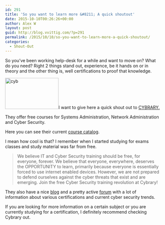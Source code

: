 ```yaml
---
id: 291
title: 'So you want to learn more &#8211; A quick shoutout'
date: 2015-10-10T00:26:26+00:00
author: Alex W
layout: post
guid: http://blog.vvittig.com/?p=291
permalink: /2015/10/10/so-you-want-to-learn-more-a-quick-shoutout/
categories:
  - Shout-Out
---
```

So you&#8217;ve been working help-desk for a while and want to move on? What do you need? Right 2 things stand out, experience, be it hands on or in theory and the other thing is, well certifications to proof that knowledge.

<img class="size-full wp-image-292 alignleft" src="http://blog.vvittig.com/wp-content/uploads/2015/10/cyb.png" alt="cyb" width="174" height="101" />I want to give here a quick shout out to [CYBRARY.](https://www.cybrary.it)

They offer free courses for Systems Administration, Network Administration and Cyber Security.

Here you can see their current <a href="https://www.cybrary.it/courses/" target="_blank">course catalog</a>.
  
I mean how cool is that? I remember when I started studying for exams classes and study material was far from free.

> We believe IT and Cyber Security training should be free, for everyone, forever. We believe that everyone, everywhere, deserves the OPPORTUNITY to learn, primarily because everyone is essentially forced to use internet enabled devices. However, we are not prepared to defend ourselves against the cyber threats that exist and are emerging. Join the free Cyber Security training revolution at Cybrary!

They also have a nice <a href="https://www.cybrary.it/blog/" target="_blank">blog</a> and a pretty active <a href="https://www.cybrary.it/forums/" target="_blank">forum</a> with a lot of information about various certifications and current cyber security trends.

If you are looking for more information on a certain subject or you are currently studying for a certification, I definitely recommend checking Cybrary out.